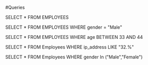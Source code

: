 #Queries

SELECT * FROM EMPLOYEES

SELECT * FROM EMPLOYEES WHERE gender = "Male"

SELECT * FROM EMPLOYEES WHERE age BETWEEN 33 AND 44

SELECT * FROM Employees WHERE ip_address LIKE "32.%"  

SELECT * FROM Employees WHERE gender In ("Male","Female")

